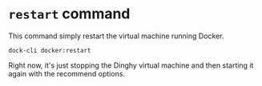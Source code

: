 # `restart` command

This command simply restart the virtual machine running Docker.

```
dock-cli docker:restart
```

Right now, it's just stopping the Dinghy virtual machine and then starting it again with the recommend options.
